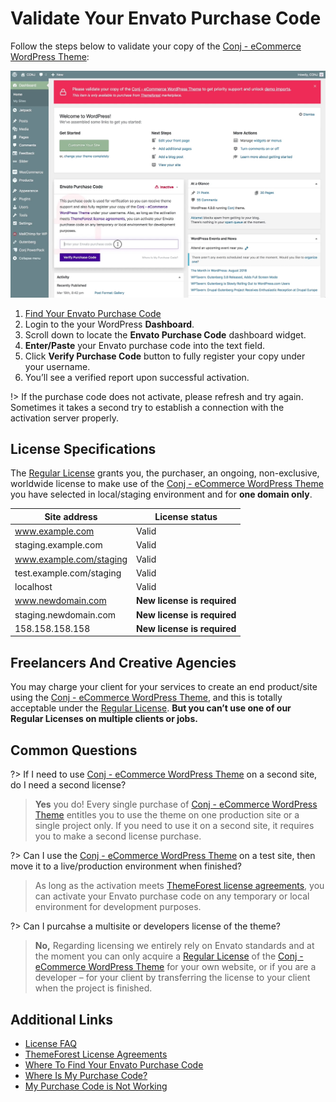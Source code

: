 # Validate Your Envato Purchase Code

Follow the steps below to validate your copy of the [Conj - eCommerce WordPress Theme](https://themeforest.net/item/conj-ecommerce-wordpress-theme/21935639?ref=mypreview):

![Register your Envato purchase code for Conj - eCommerce WordPress Theme](img/conj-enter-envato-purchase-code.jpg)

1. [Find Your Envato Purchase Code](where-to-find-your-envato-purchase-code)
2. Login to the your WordPress **Dashboard**.
3. Scroll down to locate the **Envato Purchase Code** dashboard widget.
4. **Enter/Paste** your Envato purchase code into the text field.
5. Click **Verify Purchase Code** button to fully register your copy under your username.
6. You’ll see a verified report upon successful activation.

!> If the purchase code does not activate, please refresh and try again. Sometimes it takes a second try to establish a connection with the activation server properly.

## License Specifications

The [Regular License](https://themeforest.net/licenses/standard) grants you, the purchaser, an ongoing, non-exclusive, worldwide license to make use of the [Conj - eCommerce WordPress Theme](https://themeforest.net/item/conj-ecommerce-wordpress-theme/21935639?ref=mypreview) you have selected in local/staging environment and for **one domain only**.

| Site address                      | License status              |
|-----------------------------------|-----------------------------|
| www.example.com                   | Valid                       |
| staging.example.com               | Valid                       |
| www.example.com/staging           | Valid                       |
| test.example.com/staging          | Valid                       |
| localhost                         | Valid                       |
| www.newdomain.com                 | **New license is required** |
| staging.newdomain.com             | **New license is required** |
| 158.158.158.158                   | **New license is required** |

## Freelancers And Creative Agencies

You may charge your client for your services to create an end product/site using the [Conj - eCommerce WordPress Theme](https://themeforest.net/item/conj-ecommerce-wordpress-theme/21935639?ref=mypreview), and this is totally acceptable under the [Regular License](https://themeforest.net/licenses/standard). **But you can’t use one of our Regular Licenses on multiple clients or jobs.**

## Common Questions

?> If I need to use [Conj - eCommerce WordPress Theme](https://themeforest.net/item/conj-ecommerce-wordpress-theme/21935639?ref=mypreview) on a second site, do I need a second license?
> **Yes** you do! Every single purchase of [Conj - eCommerce WordPress Theme](https://themeforest.net/item/conj-ecommerce-wordpress-theme/21935639?ref=mypreview) entitles you to use the theme on one production site or a single project only. If you need to use it on a second site, it requires you to make a second license purchase.

?> Can I use the [Conj - eCommerce WordPress Theme](https://themeforest.net/item/conj-ecommerce-wordpress-theme/21935639?ref=mypreview) on a test site, then move it to a live/production environment when finished?
> As long as the activation meets [ThemeForest license agreements](https://themeforest.net/licenses/terms/regular), you can activate your Envato purchase code on any temporary or local environment for development purposes.

?> Can I purcahse a multisite or developers license of the theme?
> **No,** Regarding licensing we entirely rely on Envato standards and at the moment you can only acquire a [Regular License](https://themeforest.net/licenses/standard) of the [Conj - eCommerce WordPress Theme](https://themeforest.net/item/conj-ecommerce-wordpress-theme/21935639?ref=mypreview) for your own website, or if you are a developer – for your client by transferring the license to your client when the project is finished.

## Additional Links

* [License FAQ](https://themeforest.net/licenses/faq)
* [ThemeForest License Agreements](https://themeforest.net/licenses/terms/regular)
* [Where To Find Your Envato Purchase Code](where-to-find-your-envato-purchase-code)
* [Where Is My Purchase Code?](https://help.market.envato.com/hc/en-us/articles/202822600-Where-Is-My-Purchase-Code-)
* [My Purchase Code is Not Working](https://help.market.envato.com/hc/en-us/articles/204451834-My-Purchase-Code-is-Not-Working)
